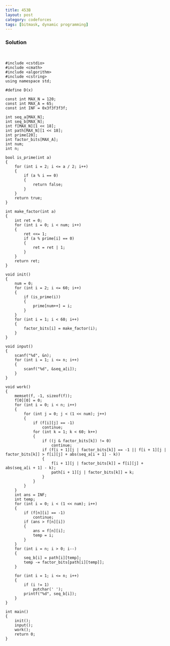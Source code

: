 ```yaml
---
title: 453B
layout: post
category: codeforces
tags: [bitmask, dynamic programming]
---
```



### Solution  
<br/>

	#include <cstdio>
	#include <cmath>
	#include <algorithm>
	#include <cstring>
	using namespace std;
	
	#define D(x) 
	
	const int MAX_N = 120;
	const int MAX_A = 65;
	const int INF = 0x3f3f3f3f;
	
	int seq_a[MAX_N];
	int seq_b[MAX_N];
	int f[MAX_N][1 << 18];
	int path[MAX_N][1 << 18];
	int prime[20];
	int factor_bits[MAX_A];
	int num;
	int n;
	
	bool is_prime(int a)
	{
		for (int i = 2; i <= a / 2; i++)
		{
			if (a % i == 0)
			{
				return false;
			}
		}
		return true;
	}
	
	int make_factor(int a)
	{
		int ret = 0;
		for (int i = 0; i < num; i++)
		{
			ret <<= 1;
			if (a % prime[i] == 0)
			{
				ret = ret | 1;
			}
		}
		return ret;
	}
	
	void init()
	{
		num = 0;
		for (int i = 2; i <= 60; i++)
		{
			if (is_prime(i))
			{
				prime[num++] = i;
			}
		}
		for (int i = 1; i < 60; i++)
		{
			factor_bits[i] = make_factor(i);
		}
	}
	
	void input()
	{
		scanf("%d", &n);
		for (int i = 1; i <= n; i++)
		{
			scanf("%d", &seq_a[i]);
		}
	}
	
	void work()
	{
		memset(f, -1, sizeof(f));
		f[0][0] = 0;
		for (int i = 0; i < n; i++)
		{
			for (int j = 0; j < (1 << num); j++)
			{
				if (f[i][j] == -1)
					continue;
				for (int k = 1; k < 60; k++)
				{
					if ((j & factor_bits[k]) != 0)
						continue;
					if (f[i + 1][j | factor_bits[k]] == -1 || f[i + 1][j | factor_bits[k]] > f[i][j] + abs(seq_a[i + 1] - k))
					{
						f[i + 1][j | factor_bits[k]] = f[i][j] + abs(seq_a[i + 1] - k);
						path[i + 1][j | factor_bits[k]] = k;
					}
				}
			}
		}
		int ans = INF;
		int temp;
		for (int i = 0; i < (1 << num); i++)
		{
			if (f[n][i] == -1)
				continue;
			if (ans > f[n][i])
			{
				ans = f[n][i];
				temp = i;
			}
		}
		for (int i = n; i > 0; i--)
		{
			seq_b[i] = path[i][temp];
			temp -= factor_bits[path[i][temp]];
		}
	
		for (int i = 1; i <= n; i++)
		{
			if (i != 1)
				putchar(' ');
			printf("%d", seq_b[i]);
		}
	}
	
	int main()
	{
		init();
		input();
		work();
		return 0;
	}
